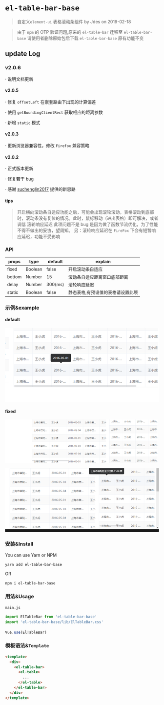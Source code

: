 # `el-table-bar-base`

> 自定义`element-ui` 表格滚动条组件 by Jdes on 2019-02-18

> 由于 `npm` 的 OTP 验证问题,原来的 `el-table-bar` 迁移至 `el-table-bar-base` 请使用者删除原始包后下载 `el-table-bar-base` 原有功能不变

## update Log

### v2.0.6

· 说明文档更新

#### v2.0.5

· 修复 `offsetLeft` 在嵌套路由下出现的计算偏差

· 使用 `getBoundingClientRect` 获取相应的距离参数

· 新增 `static` 模式

#### v2.0.3

· 更新浏览器兼容性，修改 `Firefox` 兼容策略

#### v2.0.2

· 正式版本更新

· 修复若干 bug

· 感谢 [suchenglin2017](https://github.com/suchenglin2017) 提供的新思路

#### tips

> 开启横向滚动条自适应功能之后，可能会出现滚轮滚动，表格滚动到底部时，滚动条没有复位的情况。此时，鼠标移动（进出表格）即可解决，或者调低 滚轮响应延迟
> 此项问题不是 bug 是因为做了函数节流优化，为了性能不得不做出的妥协，望周知。
> 另：滚轮响应延迟在 `FireFox` 下会有短暂响应延迟，功能不受影响

### API

| props  | type    | default | explain                           |
| ------ | ------- | ------- | --------------------------------- |
| fixed  | Boolean | false   | 开启滚动条自适应                  |
| bottom | Number  | 15      | 滚动条自适应距离窗口底部距离      |
| delay  | Number  | 300(ms) | 滚轮响应延迟                      |
| static | Boolean | false   | 静态表格,有预设值的表格请设置此项 |

### 示例&example

#### default

![image](examples/images/default.png)

#### fixed

![image](examples/images/fixed.png)

![image](examples/images/fixed2.png)

### 安装&Install

You can use Yarn or NPM

```shell
yarn add el-table-bar-base
```

OR

```shell
npm i el-table-bar-base
```

### 用法&Usage

`main.js`

```js
import ElTableBar from 'el-table-bar-base'
import 'el-table-bar-base/lib/ElTableBar.css'

Vue.use(ElTableBar)
```

### 模板语法&`Template`

```html
<template>
  <div>
    <el-table-bar>
      <el-table>
        ...
      </el-table>
    </el-table-bar>
  </div>
</template>
```
